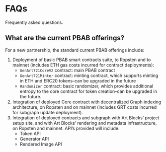 # FAQs

Frequently asked questions.

## What are the current PBAB offerings?

For a new partnership, the standard current PBAB offerings include:

1. Deployment of basic PBAB smart contracts suite, to Ropsten and to mainnet (includes ETH gas costs incurred for contract deployments):
   * `GenArt721CoreV2` contract: main PBAB contract
   * `GenArt721Minter` contract: minting contract, which supports minting in ETH and ERC20 tokens–can be upgraded in the future
   * `Randomizer` contract: basic randomizer, which provides additional entropy to the core contract for token creation–can be upgraded in the future.
2. Integration of deployed Core contract with decentralized Graph indexing architecture, on Ropsten and on mainnet (includes GRT costs incurred for subgraph update deployment).
3. Integration of deployed contracts and subgraph with Art Blocks’ project setup site, and with Art Blocks’ rendering and metadata infrastructure, on Ropsten and mainnet. API’s provided will include:
   * Token API
   * Generator API
   * Rendered Image API
